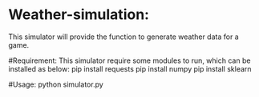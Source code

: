 # Weather-simulation:
This simulator will provide the function to generate weather data for a game.

#Requirement:
This simulator require some modules to run, which can be installed as below:
pip install requests
pip install numpy
pip install sklearn

#Usage:  python simulator.py
